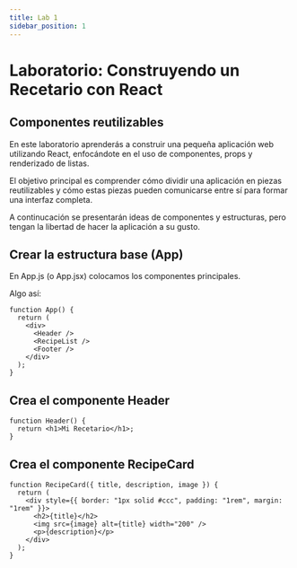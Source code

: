 ```yaml
---
title: Lab 1
sidebar_position: 1
---
```


# Laboratorio: Construyendo un Recetario con React

## Componentes reutilizables

En este laboratorio aprenderás a construir una pequeña aplicación web utilizando React, enfocándote en el uso de componentes, props y renderizado de listas.

El objetivo principal es comprender cómo dividir una aplicación en piezas reutilizables y cómo estas piezas pueden comunicarse entre sí para formar una interfaz completa.

A continucación se presentarán ideas de componentes y estructuras, pero tengan la libertad de hacer la aplicación a su gusto.


## Crear la estructura base (App)

En App.js (o App.jsx) colocamos los componentes principales.

Algo así:

```
function App() {
  return (
    <div>
      <Header />
      <RecipeList />
      <Footer />
    </div>
  );
}
```

## Crea el componente Header

```
function Header() {
  return <h1>Mi Recetario</h1>;
}
```

## Crea el componente RecipeCard

```
function RecipeCard({ title, description, image }) {
  return (
    <div style={{ border: "1px solid #ccc", padding: "1rem", margin: "1rem" }}>
      <h2>{title}</h2>
      <img src={image} alt={title} width="200" />
      <p>{description}</p>
    </div>
  );
}
```